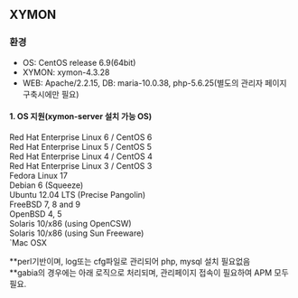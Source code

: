 ## XYMON
### 환경
- OS: CentOS release 6.9(64bit)
- XYMON: xymon-4.3.28
- WEB: Apache/2.2.15, DB: maria-10.0.38, php-5.6.25(별도의 관리자 페이지 구축시에만 필요)

#### 1.	OS 지원(xymon-server 설치 가능 OS)
Red Hat Enterprise Linux 6 / CentOS 6  
Red Hat Enterprise Linux 5 / CentOS 5  
Red Hat Enterprise Linux 4 / CentOS 4  
Red Hat Enterprise Linux 3 / CentOS 3  
Fedora Linux 17  
Debian 6 (Squeeze)  
Ubuntu 12.04 LTS (Precise Pangolin)  
FreeBSD 7, 8 and 9  
OpenBSD 4, 5  
Solaris 10/x86 (using OpenCSW)  
Solaris 10/x86 (using Sun Freeware)  
`Mac OSX  

**perl기반이며, log또는 cfg파일로 관리되어 php, mysql 설치 필요없음  
**gabia의 경우에는 아래 로직으로 처리되며, 관리페이지 접속이 필요하여 APM 모두 필요. 

